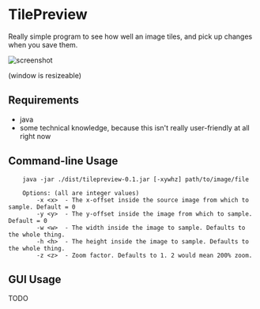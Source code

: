 TilePreview
==
Really simple program to see how well an image tiles, and pick up changes when you save them.

![screenshot](http://imgur.com/jiyPLkm.jpg)

(window is resizeable)

Requirements
--
* java
* some technical knowledge, because this isn't really user-friendly at all right now

Command-line Usage
--
```
    java -jar ./dist/tilepreview-0.1.jar [-xywhz] path/to/image/file
    
    Options: (all are integer values)
        -x <x>  - The x-offset inside the source image from which to sample. Default = 0
        -y <y>  - The y-offset inside the image from which to sample. Default = 0
        -w <w>  - The width inside the image to sample. Defaults to the whole thing.
        -h <h>  - The height inside the image to sample. Defaults to the whole thing.
        -z <z>  - Zoom factor. Defaults to 1. 2 would mean 200% zoom.
```

GUI Usage
--
TODO
